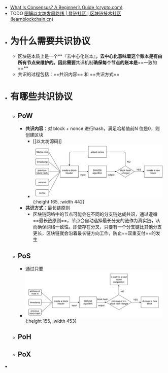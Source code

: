 - [What Is Consensus? A Beginner’s Guide (crypto.com)](https://crypto.com/university/consensus-mechanisms-explained)
- TODO [图解以太坊发展路线 | 登链社区 | 区块链技术社区 (learnblockchain.cn)](https://learnblockchain.cn/article/2463)
- # 为什么需要共识协议
	- 区块链本质上是一个**『去中心化账本』**，去中心化意味着这个账本是有由所有节点来维护的。因此需要**共识机制**确保每个节点的账本是**==一致的==**
	- 共识的过程包括：==共识内容== 和 ==共识方式==
- # 有哪些共识协议
	- ## PoW
		- **共识内容**：对 block + nonce 进行hash，满足哈希值前N 位是0，则创建区块
			- [[以太坊源码]]
			- ![image.png](../assets/image_1710173401330_0.png){:height 165, :width 442}
		- **共识方式**：最长链原则
			- 区块链网络中的节点可能会在不同的分支链达成共识，通过遵循==最长链原则==，节点会自动选择最长分支的链作为真实链，从而确保网络一致性。即使存在分叉，只要有一个分支链比其他分支更长，区块链就会沿着最长链方向工作，防止==双重支付==的发生
	- ## PoS
		- 通过只要
		- ![image.png](../assets/image_1710174352440_0.png){:height 155, :width 453}
	- ## PoH
	- ## PoX
-